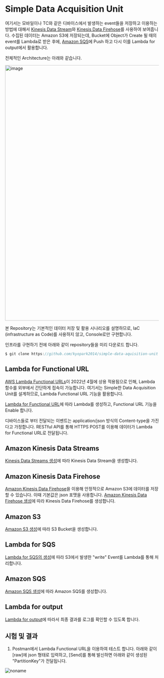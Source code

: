 # Simple Data Acquisition Unit

여기서는 모바일이나 TC와 같은 디바이스에서 발생하는 event들을 저장하고 이용하는 방법에 대해서 [Kinesis Data Stream](https://github.com/kyopark2014/technical-summary/blob/main/kinesis-data-stream.md)와 [Kinesis Data Firehose](https://github.com/kyopark2014/technical-summary/blob/main/kinesis-data-firehose.md)를 사용하여 보여줍니다. 수집된 데이터는 Amazon S3에 저장되는데, Bucket에 Object가 Create 될 때의 event를 Lambda로 받은 후에, [Amazon SQS](https://github.com/kyopark2014/technical-summary/blob/main/sqs.md)에 Push 하고 다시 이를 Lambda for output에서 활용합니다.

전체적인 Architecture는 아래와 같습니다.

<img width="837" alt="image" src="https://user-images.githubusercontent.com/52392004/165537356-3e29a707-f24e-4859-8f3b-acd6b7e7e603.png">


본 Repository는 기본적인 데이터 저장 및 활용 시나리오를 설명하므로, IaC (infrastructure as Code)를 사용하지 않고, Console로만 구현합니다. 

인프라를 구현하기 전에 아래와 같이 repository들을 미리 다운로드 합니다. 

```c
$ git clone https://github.com/kyopark2014/simple-data-aquisition-unit
```

## Lambda for Functional URL

[AWS Lambda Functional URLs](https://aws.amazon.com/ko/about-aws/whats-new/2022/04/aws-lambda-function-urls-built-in-https-endpoints/)이 2022년 4월에 상용 적용됨으로 인해, Lambda 함수를 외부에서 간단하게 접속이 가능합니다. 여기서는 Simple한 Data Acquisition Unit를 설계하므로, Lambda Functional URL 기능을 활용합니다. 

[Lambda for Functional URL](https://github.com/kyopark2014/simple-data-aquisition-unit/blob/main/lambda-for-functional-url.md)에 따라 Lambda를 생성하고, Functional URL 기능을 Enable 합니다. 

디바이스들로 부터 전달되는 이벤트는 application/json 방식의 Content-type을 가진다고 가정합니다. RESTful API를 통해 HTTPS POST를 이용해 데이터가 Lambda for Functional URL로 전달됩니다. 

## Amazon Kinesis Data Streams

[Kinesis Data Streams 생성](https://github.com/kyopark2014/simple-data-aquisition-unit/blob/main/kinesis-data-streams.md)에 따라 Kinesis Data Stream을 생성합니다. 

## Amazon Kinesis Data Firehose

[Amazon Kinesis Data Firehose](https://github.com/kyopark2014/technical-summary/blob/main/kinesis-data-firehose.md)을 이용해 안정적으로 Amazon S3에 데이터를 저장할 수 있습니다. 이때 기본값은 json 포맷을 사용합니다. [Amazon Kinesis Data Firehose 생성](https://github.com/kyopark2014/simple-data-aquisition-unit/blob/main/kinesis-data-firehose.md)에 따라 Kinesis Data Firehose를 생성합니다. 


## Amazon S3

[Amazon S3 생성](https://github.com/kyopark2014/simple-data-aquisition-unit/blob/main/S3.md)에 따라 S3 Bucket을 생성합니다. 


## Lambda for SQS

[Lambda for SQS의 생성](https://github.com/kyopark2014/simple-data-aquisition-unit/blob/main/lambda-for-sqs.md)에 따라 S3에서 발생한 "write" Event를 Lambda를 통해 처리합니다. 

## Amazon SQS 

[Amazon SQS 생성](https://github.com/kyopark2014/simple-data-aquisition-unit/blob/main/sqs.md)에 따라 Amazon SQS를 생성합니다.

## Lambda for output

[Lambda for output](https://github.com/kyopark2014/simple-data-aquisition-unit/blob/main/lambda-for-output.md)에 따라서 최종 결과를 로그를 확인할 수 있도록 합니다. 


## 시험 및 결과

1) Postman에서 Lambda Functional URL을 이용하여 테스트 합니다. 아래와 같이 [raw]에 json 형태로 입력하고, [Send]를 통해 발신하면 아래와 같이 생성된 "PartitionKey"가 전달됩니다. 

![noname](https://user-images.githubusercontent.com/52392004/165553822-8a0ac44a-1b12-4525-9285-624f9b8a2179.png)

